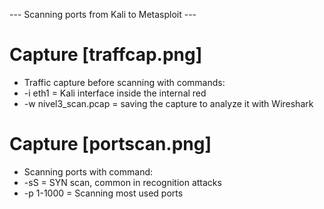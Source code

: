  --- Scanning ports from Kali to Metasploit --- 
# Capture [traffcap.png]
- Traffic capture before scanning with commands:
-  -i eth1 = Kali interface inside the internal red
-   -w nivel3_scan.pcap = saving the capture to analyze it with Wireshark
# Capture [portscan.png]
- Scanning ports with command:
- -sS = SYN scan, common in recognition attacks
-  -p 1-1000 = Scanning most used ports 
